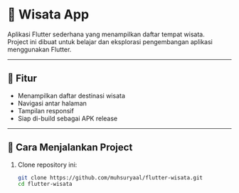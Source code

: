 # 🌴 Wisata App

Aplikasi Flutter sederhana yang menampilkan daftar tempat wisata.  
Project ini dibuat untuk belajar dan eksplorasi pengembangan aplikasi menggunakan Flutter.

---

## 🚀 Fitur

- Menampilkan daftar destinasi wisata
- Navigasi antar halaman
- Tampilan responsif
- Siap di-build sebagai APK release

---

## 📱 Cara Menjalankan Project

1. Clone repository ini:
   ```bash
   git clone https://github.com/muhsuryaal/flutter-wisata.git
   cd flutter-wisata
